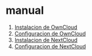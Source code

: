 # manual
1. [Instalacion de OwnCloud](instalacion.md)
2. [Configuracion de OwnCloud](configuracion.md)
3. [Instalacion de NextCloud](manual.md)
4. [Configuracion de NextCloud](programacion.md)

 
